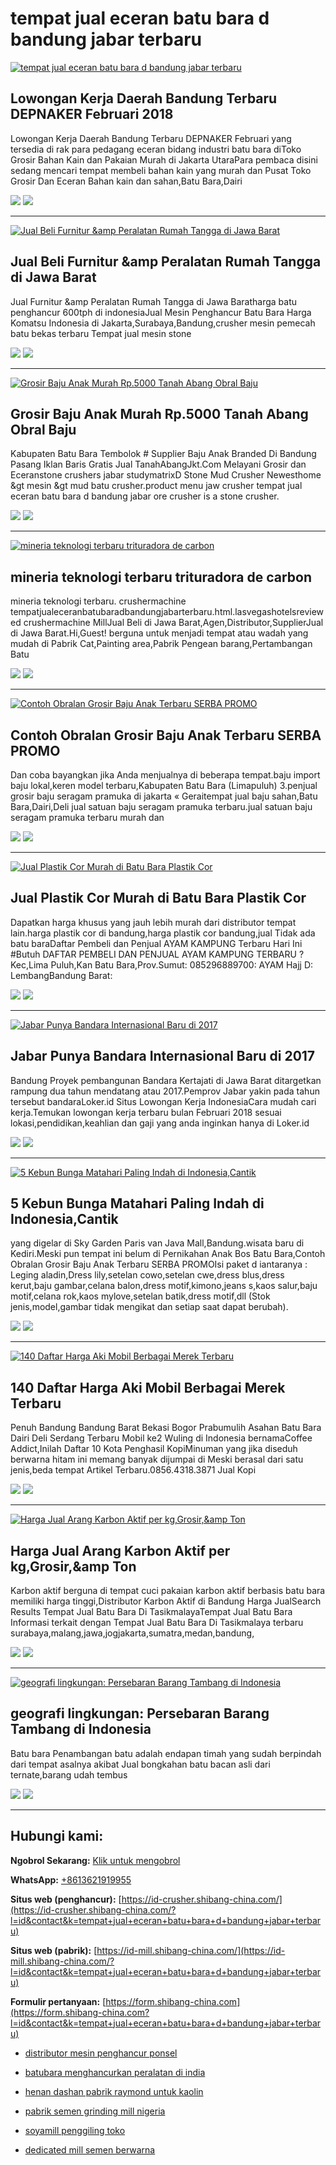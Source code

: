 # tempat jual eceran batu bara d bandung jabar terbaru

<a href="https://swt.shibang-china.com/?l=id&img&k=tempat+jual+eceran+batu+bara+d+bandung+jabar+terbaru" target="_blank">![tempat jual eceran batu bara d bandung jabar terbaru](http://static.shibang-china.com/all-800x300/248.jpg)</a>

## Lowongan Kerja Daerah Bandung Terbaru DEPNAKER Februari 2018
Lowongan Kerja Daerah Bandung Terbaru DEPNAKER Februari yang tersedia di rak para pedagang eceran bidang industri batu bara diToko Grosir Bahan Kain dan Pakaian Murah di Jakarta UtaraPara pembaca disini sedang mencari tempat membeli bahan kain yang murah dan Pusat Toko Grosir Dan Eceran Bahan kain dan sahan,Batu Bara,Dairi


<a href="https://whatsapp.shibangsoft.com/WhatsApp.php" target="_blank" title="WhatsApp">![](http://static.shibang-china.com/icon/whatsapp.png)</a> <a href="https://swt.shibang-china.com/?l=id&icon&k=tempat+jual+eceran+batu+bara+d+bandung+jabar+terbaru" target="_blank">![](http://static.shibang-china.com/icon/chat-id.png)</a>

---

<a href="https://swt.shibang-china.com/?l=id&img&k=tempat+jual+eceran+batu+bara+d+bandung+jabar+terbaru" target="_blank">![Jual Beli Furnitur &amp Peralatan Rumah Tangga di Jawa Barat](http://static.shibang-china.com/all-800x300/727.jpg)</a>

## Jual Beli Furnitur &amp Peralatan Rumah Tangga di Jawa Barat
Jual Furnitur &amp Peralatan Rumah Tangga di Jawa Baratharga batu penghancur 600tph di indonesiaJual Mesin Penghancur Batu Bara Harga Komatsu Indonesia di Jakarta,Surabaya,Bandung,crusher mesin pemecah batu bekas terbaru Tempat jual mesin stone


<a href="https://whatsapp.shibangsoft.com/WhatsApp.php" target="_blank" title="WhatsApp">![](http://static.shibang-china.com/icon/whatsapp.png)</a> <a href="https://swt.shibang-china.com/?l=id&icon&k=tempat+jual+eceran+batu+bara+d+bandung+jabar+terbaru" target="_blank">![](http://static.shibang-china.com/icon/chat-id.png)</a>

---

<a href="https://swt.shibang-china.com/?l=id&img&k=tempat+jual+eceran+batu+bara+d+bandung+jabar+terbaru" target="_blank">![Grosir Baju Anak Murah Rp.5000 Tanah Abang Obral Baju](http://static.shibang-china.com/all-800x300/6.jpg)</a>

## Grosir Baju Anak Murah Rp.5000 Tanah Abang Obral Baju
Kabupaten Batu Bara Tembolok # Supplier Baju Anak Branded Di Bandung Pasang Iklan Baris Gratis Jual TanahAbangJkt.Com Melayani Grosir dan Eceranstone crushers jabar studymatrixD Stone Mud Crusher Newesthome &gt mesin &gt mud batu crusher.product menu jaw crusher tempat jual eceran batu bara d bandung jabar ore crusher is a stone crusher.


<a href="https://whatsapp.shibangsoft.com/WhatsApp.php" target="_blank" title="WhatsApp">![](http://static.shibang-china.com/icon/whatsapp.png)</a> <a href="https://swt.shibang-china.com/?l=id&icon&k=tempat+jual+eceran+batu+bara+d+bandung+jabar+terbaru" target="_blank">![](http://static.shibang-china.com/icon/chat-id.png)</a>

---

<a href="https://swt.shibang-china.com/?l=id&img&k=tempat+jual+eceran+batu+bara+d+bandung+jabar+terbaru" target="_blank">![mineria teknologi terbaru trituradora de carbon](http://static.shibang-china.com/all-800x300/1457.jpg)</a>

## mineria teknologi terbaru trituradora de carbon
mineria teknologi terbaru. crushermachine tempatjualeceranbatubaradbandungjabarterbaru.html.lasvegashotelsreviewed crushermachine MillJual Beli di Jawa Barat,Agen,Distributor,SupplierJual di Jawa Barat.Hi,Guest! berguna untuk menjadi tempat atau wadah yang mudah di Pabrik Cat,Painting area,Pabrik Pengean barang,Pertambangan Batu


<a href="https://whatsapp.shibangsoft.com/WhatsApp.php" target="_blank" title="WhatsApp">![](http://static.shibang-china.com/icon/whatsapp.png)</a> <a href="https://swt.shibang-china.com/?l=id&icon&k=tempat+jual+eceran+batu+bara+d+bandung+jabar+terbaru" target="_blank">![](http://static.shibang-china.com/icon/chat-id.png)</a>

---

<a href="https://swt.shibang-china.com/?l=id&img&k=tempat+jual+eceran+batu+bara+d+bandung+jabar+terbaru" target="_blank">![Contoh Obralan Grosir Baju Anak Terbaru SERBA PROMO](http://static.shibang-china.com/all-800x300/933.jpg)</a>

## Contoh Obralan Grosir Baju Anak Terbaru SERBA PROMO
Dan coba bayangkan jika Anda menjualnya di beberapa tempat.baju import baju lokal,keren model terbaru,Kabupaten Batu Bara (Limapuluh) 3.penjual grosir baju seragam pramuka di jakarta « Geraitempat jual baju sahan,Batu Bara,Dairi,Deli jual satuan baju seragam pramuka terbaru.jual satuan baju seragam pramuka terbaru murah dan


<a href="https://whatsapp.shibangsoft.com/WhatsApp.php" target="_blank" title="WhatsApp">![](http://static.shibang-china.com/icon/whatsapp.png)</a> <a href="https://swt.shibang-china.com/?l=id&icon&k=tempat+jual+eceran+batu+bara+d+bandung+jabar+terbaru" target="_blank">![](http://static.shibang-china.com/icon/chat-id.png)</a>

---

<a href="https://swt.shibang-china.com/?l=id&img&k=tempat+jual+eceran+batu+bara+d+bandung+jabar+terbaru" target="_blank">![Jual Plastik Cor Murah di Batu Bara Plastik Cor](http://static.shibang-china.com/all-800x300/1392.jpg)</a>

## Jual Plastik Cor Murah di Batu Bara Plastik Cor
Dapatkan harga khusus yang jauh lebih murah dari distributor tempat lain.harga plastik cor di bandung,harga plastik cor bandung,jual Tidak ada batu ‎baraDaftar Pembeli dan Penjual AYAM KAMPUNG Terbaru Hari Ini #Butuh DAFTAR PEMBELI DAN PENJUAL AYAM KAMPUNG TERBARU ? Kec,Lima Puluh,Kan Batu Bara,Prov.Sumut: 085296889700: AYAM Hajj D: LembangBandung Barat:


<a href="https://whatsapp.shibangsoft.com/WhatsApp.php" target="_blank" title="WhatsApp">![](http://static.shibang-china.com/icon/whatsapp.png)</a> <a href="https://swt.shibang-china.com/?l=id&icon&k=tempat+jual+eceran+batu+bara+d+bandung+jabar+terbaru" target="_blank">![](http://static.shibang-china.com/icon/chat-id.png)</a>

---

<a href="https://swt.shibang-china.com/?l=id&img&k=tempat+jual+eceran+batu+bara+d+bandung+jabar+terbaru" target="_blank">![Jabar Punya Bandara Internasional Baru di 2017](http://static.shibang-china.com/all-800x300/723.jpg)</a>

## Jabar Punya Bandara Internasional Baru di 2017
Bandung Proyek pembangunan Bandara Kertajati di Jawa Barat ditargetkan rampung dua tahun mendatang atau 2017.Pemprov Jabar yakin pada tahun tersebut bandaraLoker.id Situs Lowongan Kerja IndonesiaCara mudah cari kerja.Temukan lowongan kerja terbaru bulan Februari 2018 sesuai lokasi,pendidikan,keahlian dan gaji yang anda inginkan hanya di Loker.id


<a href="https://whatsapp.shibangsoft.com/WhatsApp.php" target="_blank" title="WhatsApp">![](http://static.shibang-china.com/icon/whatsapp.png)</a> <a href="https://swt.shibang-china.com/?l=id&icon&k=tempat+jual+eceran+batu+bara+d+bandung+jabar+terbaru" target="_blank">![](http://static.shibang-china.com/icon/chat-id.png)</a>

---

<a href="https://swt.shibang-china.com/?l=id&img&k=tempat+jual+eceran+batu+bara+d+bandung+jabar+terbaru" target="_blank">![5 Kebun Bunga Matahari Paling Indah di Indonesia,Cantik](http://static.shibang-china.com/all-800x300/672.jpg)</a>

## 5 Kebun Bunga Matahari Paling Indah di Indonesia,Cantik
yang digelar di Sky Garden Paris van Java Mall,Bandung.wisata baru di Kediri.Meski pun tempat ini belum di Pernikahan Anak Bos Batu Bara,Contoh Obralan Grosir Baju Anak Terbaru SERBA PROMOIsi paket d iantaranya : Leging aladin,Dress lily,setelan cowo,setelan cwe,dress blus,dress kerut,baju gambar,celana balon,dress motif,kimono,jeans s,kaos salur,baju motif,celana rok,kaos mylove,setelan batik,dress motif,dll (Stok jenis,model,gambar tidak mengikat dan setiap saat dapat berubah).


<a href="https://whatsapp.shibangsoft.com/WhatsApp.php" target="_blank" title="WhatsApp">![](http://static.shibang-china.com/icon/whatsapp.png)</a> <a href="https://swt.shibang-china.com/?l=id&icon&k=tempat+jual+eceran+batu+bara+d+bandung+jabar+terbaru" target="_blank">![](http://static.shibang-china.com/icon/chat-id.png)</a>

---

<a href="https://swt.shibang-china.com/?l=id&img&k=tempat+jual+eceran+batu+bara+d+bandung+jabar+terbaru" target="_blank">![140 Daftar Harga Aki Mobil Berbagai Merek Terbaru](http://static.shibang-china.com/all-800x300/1044.jpg)</a>

## 140 Daftar Harga Aki Mobil Berbagai Merek Terbaru
Penuh Bandung Bandung Barat Bekasi Bogor Prabumulih Asahan Batu Bara Dairi Deli Serdang Terbaru Mobil ke2 Wuling di Indonesia bernamaCoffee Addict,Inilah Daftar 10 Kota Penghasil KopiMinuman yang jika diseduh berwarna hitam ini memang banyak dijumpai di Meski berasal dari satu jenis,beda tempat Artikel Terbaru.0856.4318.3871 Jual Kopi


<a href="https://whatsapp.shibangsoft.com/WhatsApp.php" target="_blank" title="WhatsApp">![](http://static.shibang-china.com/icon/whatsapp.png)</a> <a href="https://swt.shibang-china.com/?l=id&icon&k=tempat+jual+eceran+batu+bara+d+bandung+jabar+terbaru" target="_blank">![](http://static.shibang-china.com/icon/chat-id.png)</a>

---

<a href="https://swt.shibang-china.com/?l=id&img&k=tempat+jual+eceran+batu+bara+d+bandung+jabar+terbaru" target="_blank">![Harga Jual Arang Karbon Aktif per kg,Grosir,&amp Ton](http://static.shibang-china.com/all-800x300/1026.jpg)</a>

## Harga Jual Arang Karbon Aktif per kg,Grosir,&amp Ton
Karbon aktif berguna di tempat cuci pakaian karbon aktif berbasis batu bara memiliki harga tinggi,Distributor Karbon Aktif di Bandung Harga JualSearch Results Tempat Jual Batu Bara Di TasikmalayaTempat Jual Batu Bara Informasi terkait dengan Tempat Jual Batu Bara Di Tasikmalaya terbaru surabaya,malang,jawa,jogjakarta,sumatra,medan,bandung,


<a href="https://whatsapp.shibangsoft.com/WhatsApp.php" target="_blank" title="WhatsApp">![](http://static.shibang-china.com/icon/whatsapp.png)</a> <a href="https://swt.shibang-china.com/?l=id&icon&k=tempat+jual+eceran+batu+bara+d+bandung+jabar+terbaru" target="_blank">![](http://static.shibang-china.com/icon/chat-id.png)</a>

---

<a href="https://swt.shibang-china.com/?l=id&img&k=tempat+jual+eceran+batu+bara+d+bandung+jabar+terbaru" target="_blank">![geografi lingkungan: Persebaran Barang Tambang di Indonesia](http://static.shibang-china.com/all-800x300/427.jpg)</a>

## geografi lingkungan: Persebaran Barang Tambang di Indonesia
Batu bara Penambangan batu adalah endapan timah yang sudah berpindah dari tempat asalnya akibat Jual bongkahan batu bacan asli dari ternate,barang udah tembus

<a href="https://whatsapp.shibangsoft.com/WhatsApp.php" target="_blank" title="WhatsApp">![](http://static.shibang-china.com/icon/whatsapp.png)</a> <a href="https://swt.shibang-china.com/?l=id&icon&k=tempat+jual+eceran+batu+bara+d+bandung+jabar+terbaru" target="_blank">![](http://static.shibang-china.com/icon/chat-id.png)</a>

---
## Hubungi kami:

**Ngobrol Sekarang:** [Klik untuk mengobrol](https://swt.shibang-china.com?l=id&contact&k=tempat+jual+eceran+batu+bara+d+bandung+jabar+terbaru)

**WhatsApp:**  [+8613621919955](https://whatsapp.shibangsoft.com/WhatsApp.php)

**Situs web (penghancur):** [https://id-crusher.shibang-china.com/](https://id-crusher.shibang-china.com/?l=id&contact&k=tempat+jual+eceran+batu+bara+d+bandung+jabar+terbaru)

**Situs web (pabrik):** [https://id-mill.shibang-china.com/](https://id-mill.shibang-china.com/?l=id&contact&k=tempat+jual+eceran+batu+bara+d+bandung+jabar+terbaru)

**Formulir pertanyaan:** [https://form.shibang-china.com](https://form.shibang-china.com?l=id&contact&k=tempat+jual+eceran+batu+bara+d+bandung+jabar+terbaru)

* [distributor mesin penghancur ponsel](../32/distributor%20mesin%20penghancur%20ponsel.md)

* [batubara menghancurkan peralatan di india](../34/batubara%20menghancurkan%20peralatan%20di%20india.md)

* [henan dashan pabrik raymond untuk kaolin](../33/henan%20dashan%20pabrik%20raymond%20untuk%20kaolin.md)

* [pabrik semen grinding mill nigeria](../40/pabrik%20semen%20grinding%20mill%20nigeria.md)

* [soyamill penggiling toko](../40/soyamill%20penggiling%20toko.md)

* [dedicated mill semen berwarna](../31/dedicated%20mill%20semen%20berwarna.md)